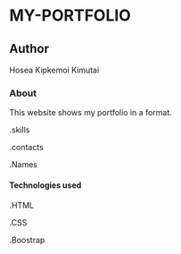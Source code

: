 # MY-PORTFOLIO

## Author

Hosea Kipkemoi Kimutai

### About
This website shows my portfolio in a format.

.skills

.contacts

.Names

#### Technologies used

.HTML

.CSS

.Boostrap



